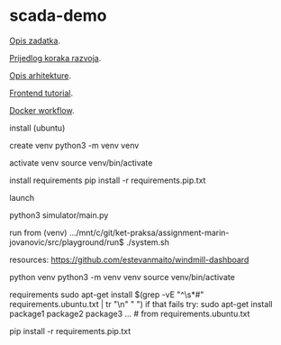 # scada-demo

[Opis zadatka](docs/assignment.md).

[Prijedlog koraka razvoja](docs/development_steps.md).

[Opis arhitekture](docs/architecture.md).

[Frontend tutorial](docs/frontend.md).

[Docker workflow](docs/docker.md).


install (ubuntu)

create venv
	python3 -m venv venv

activate venv
	source venv/bin/activate

install requirements
	pip install -r requirements.pip.txt


launch

python3 simulator/main.py

run from 
(venv) .../mnt/c/git/ket-praksa/assignment-marin-jovanovic/src/playground/run$ ./system.sh

resources:
	https://github.com/estevanmaito/windmill-dashboard


python venv
	python3 -m venv venv
	source venv/bin/activate

requirements
	sudo apt-get install $(grep -vE "^\s*#" requirements.ubuntu.txt  | tr "\n" " ")
	if that fails try:
	sudo apt-get install package1 package2 package3 ... # from requirements.ubuntu.txt



pip install -r requirements.pip.txt
